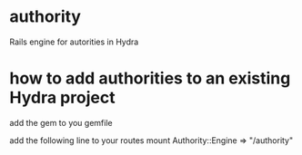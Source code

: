 # authority
Rails engine for autorities in Hydra


# how to add authorities to an existing Hydra project

add the gem to you gemfile

add the following line to your routes
  mount Authority::Engine => "/authority"



